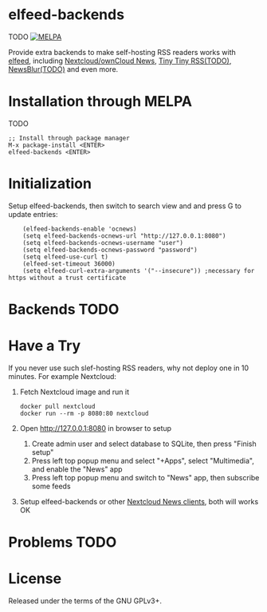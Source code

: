 elfeed-backends
==============
TODO [![MELPA](http://melpa.org/packages/elfeed-backends-badge.svg)](http://melpa.org/#/elfeed-backends)

Provide extra backends to make self-hosting RSS readers works
with [elfeed](https://github.com/skeeto/elfeed),
including
[Nextcloud/ownCloud News](https://nextcloud.com/),
[Tiny Tiny RSS(TODO)](https://tt-rss.org/fox/tt-rss),
[NewsBlur(TODO)](https://newsblur.com/) and even more.

# Installation through MELPA
TODO

    ;; Install through package manager
    M-x package-install <ENTER>
    elfeed-backends <ENTER>

# Initialization
Setup elfeed-backends, then switch to search view and and press G to update entries:

        (elfeed-backends-enable 'ocnews)
        (setq elfeed-backends-ocnews-url "http://127.0.0.1:8080")
        (setq elfeed-backends-ocnews-username "user")
        (setq elfeed-backends-ocnews-password "password")
        (setq elfeed-use-curl t)
        (elfeed-set-timeout 36000)
        (setq elfeed-curl-extra-arguments '("--insecure")) ;necessary for https without a trust certificate

# Backends TODO

# Have a Try
If you never use such slef-hosting RSS readers, why not deploy one in 10 minutes. For
example Nextcloud:

1.  Fetch Nextcloud image and run it

        docker pull nextcloud
        docker run --rm -p 8080:80 nextcloud

2.  Open <http://127.0.0.1:8080> in browser to setup
    1.  Create admin user and select database to SQLite, then press "Finish setup"
    2.  Press left top popup menu and select "+Apps", select
        "Multimedia", and enable the "News" app
    3.  Press left top popup menu and switch to "News" app, then
        subscribe some feeds

3.  Setup elfeed-backends or
    other
    [Nextcloud News clients](https://github.com/owncloud/News-Android-App),
    both will works OK

# Problems TODO
<!-- Sometimes if the downloaded entires -->

# License

Released under the terms of the GNU GPLv3+.

